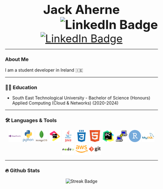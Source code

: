 <div id="header" style="font-size:35px" align="center">
    <h3>Jack Aherne <img src="https://img.shields.io/badge/LinkedIn-blue?style=for-the-badge&logo=linkedin&logoColor=white" alt="LinkedIn Badge" align="right"/> </h3>
    <div id="badges" align="center">
        <a href="https://www.linkedin.com/in/jackaherne">
            <img src="https://img.shields.io/badge/LinkedIn-blue?style=for-the-badge&logo=linkedin&logoColor=white" alt="LinkedIn Badge"/>
        </a>
    </div>
</div>

---
### About Me
I am a student developer in Ireland :ireland:

---
### :man_student: Education
- South East Technological University - Bachelor of Science (Honours) Applied Computing (Cloud & Networks) (2020-2024)

---
### :hammer_and_wrench: Languages & Tools
<div align="center">
    <img src="https://github.com/devicons/devicon/blob/master/icons/visualstudio/visualstudio-plain-wordmark.svg" title="VS" alt="VS" width="40" height="40"/>
    <img src="https://github.com/devicons/devicon/blob/master/icons/python/python-original-wordmark.svg" title="Python" alt="Python" width="40" height="40"/>
    <img src="https://github.com/devicons/devicon/blob/master/icons/mongodb/mongodb-original-wordmark.svg" title="Mongo" alt="Mongo" width="40" height="40"/>
    <img src="https://github.com/devicons/devicon/blob/master/icons/jetbrains/jetbrains-original.svg" title="Jetbrains" alt="Jetbrains" width="40" height="40"/>
    <img src="https://github.com/devicons/devicon/blob/master/icons/java/java-original-wordmark.svg" title="Java" alt="Java" width="40" height="40"/>
    <img src="https://github.com/devicons/devicon/blob/master/icons/css3/css3-plain-wordmark.svg"  title="CSS3" alt="CSS" width="40" height="40"/>
    <img src="https://github.com/devicons/devicon/blob/master/icons/html5/html5-original.svg" title="HTML5" alt="HTML" width="40" height="40"/>
    <img src="https://github.com/devicons/devicon/blob/master/icons/pycharm/pycharm-original.svg" title="Python" alt="Python" width="40" height="40"/>
    <img src="https://github.com/devicons/devicon/blob/master/icons/putty/putty-original.svg" title="Putty" alt="Putty" width="40" height="40"/>
    <img src="https://github.com/devicons/devicon/blob/master/icons/rstudio/rstudio-original.svg" title="Putty" alt="Putty" width="40" height="40"/>
    <img src="https://github.com/devicons/devicon/blob/master/icons/mysql/mysql-original-wordmark.svg" title="MySQL"  alt="MySQL" width="40" height="40"/>
    <img src="https://github.com/devicons/devicon/blob/master/icons/nodejs/nodejs-original-wordmark.svg" title="NodeJS" alt="NodeJS" width="40" height="40"/>
    <img src="https://github.com/devicons/devicon/blob/master/icons/amazonwebservices/amazonwebservices-plain-wordmark.svg" title="AWS" alt="AWS" width="40" height="40"/>
    <img src="https://github.com/devicons/devicon/blob/master/icons/git/git-original-wordmark.svg" title="Git" alt="Git" width="40" height="40"/>
</div>

---
### :fire: Github Stats
<div id="streaks" align="center">
    <img src="http://github-readme-streak-stats.herokuapp.com?user=JackAherne-eng&theme=darcula&hide_border=true&border_radius=4.6&date_format=j%20M%5B%20Y%5D" alt="Streak Badge"/>
</div>
